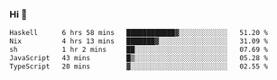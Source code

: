 ### Hi 👋

<!--START_SECTION:waka-->

```txt
Haskell      6 hrs 58 mins   ████████████▓░░░░░░░░░░░░   51.20 %
Nix          4 hrs 13 mins   ███████▓░░░░░░░░░░░░░░░░░   31.09 %
sh           1 hr 2 mins     ██░░░░░░░░░░░░░░░░░░░░░░░   07.69 %
JavaScript   43 mins         █▒░░░░░░░░░░░░░░░░░░░░░░░   05.28 %
TypeScript   20 mins         ▓░░░░░░░░░░░░░░░░░░░░░░░░   02.55 %
```

<!--END_SECTION:waka-->
